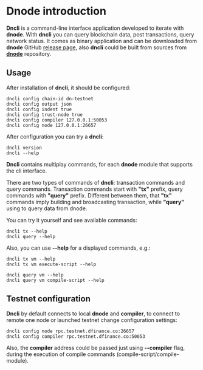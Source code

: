 # Dnode introduction

**Dncli** is a command-line interface application developed to iterate with **dnode**. With **dncli** you can query blockchain data, post transactions, query network status. It comes as binary application and can be downloaded from **dnode** GitHub [release page](https://github.com/dfinance/dnode/releases), also **dncli** could be built from sources from **[dnode](https://github.com/dfinance/dnode)** repository.

## Usage

After installation of **dncli**, it should be configured: 

```shell
dncli config chain-id dn-testnet
dncli config output json
dncli config indent true
dncli config trust-node true
dncli config compiler 127.0.0.1:50053
dncli config node 127.0.0.1:26657
```

After configuration you can try a **dncli**:

```shell
dncli version
dncli --help
```

**Dncli** contains multiplay commands, for each **dnode** module that supports the cli interface.

There are two types of commands of **dncli**: transaction commands and query commands. Transaction commands start with **"tx"** prefix, query commands with **"query"** prefix. Different between them, that **"tx"** commands imply building and broadcasting transaction, while **"query"** using to query data from dnode.

You can try it yourself and see available commands:

```shell
dncli tx --help
dncli query --help
```

Also, you can use **--help** for a displayed commands, e.g.:

```shell
dncli tx vm --help
dncli tx vm execute-script --help
    
dncli query vm --help
dncli query vm compile-script --help
```

## Testnet configuration

**Dncli** by default connects to local **dnode** and **compiler**, to connect to remote one node or launched testnet change configuration settings:

```shell
dncli config node rpc.testnet.dfinance.co:26657
dncli config compiler rpc.testnet.dfinance.co:50053
```

Also, the **compiler** address could be passed just using **--compiler** flag, during the execution of compile commands (compile-script/compile-module).